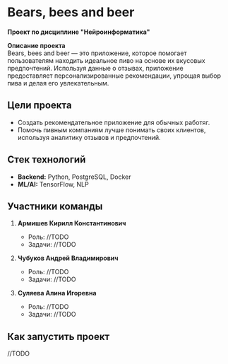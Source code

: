 # Bears, bees and beer   
**Проект по дисциплине "Нейроинформатика"**

**Описание проекта**  
Bears, bees and beer  — это приложение, которое помогает пользователям находить идеальное пиво на основе их вкусовых предпочтений. Используя данные о отзывах, приложение предоставляет персонализированные рекомендации, упрощая выбор пива и делая его увлекательным.  

## Цели проекта  
- Создать рекомендательное приложение для обычных работяг.  
- Помочь пивным компаниям лучше понимать своих клиентов, используя аналитику отзывов и предпочтений.  

## Стек технологий  
- **Backend:** Python, PostgreSQL, Docker  
- **ML/AI:** TensorFlow, NLP  

## Участники команды  
1. **Армишев Кирилл Константинович**  
   - Роль: //TODO
   - Задачи: //TODO

2. **Чубуков Андрей Владимирович**
   - Роль: //TODO
   - Задачи: //TODO

3. **Суляева Алина Игоревна** 
   - Роль: //TODO
   - Задачи: //TODO


## Как запустить проект  
//TODO
